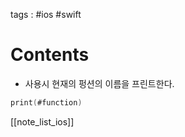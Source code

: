 tags : #ios #swift

# Contents
- 사용시 현재의 펑션의 이름을 프린트한다.
```swift
print(#function)
```

[[note_list_ios]]